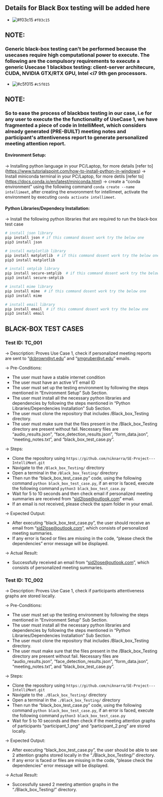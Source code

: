 ## Details for Black Box testing will be added here

- ![#f03c15](https://placehold.co/15x15/f03c15/f03c15.png) `#f03c15`
## NOTE: 
### Generic black-box testing can't be performed because the usecases require high computational power to execute. The following are the compulsory requirements to execute a generic Usecase 1 blackbox testing: client-server architecure, CUDA, NVIDIA GTX/RTX GPU, Intel <i7 9th gen processors.

- ![#c5f015](https://placehold.co/15x15/c5f015/c5f015.png) `#c5f015`
## NOTE: 
### So to ease the process of blackbox testing in our case, i.e for any user to execute the the functionality of UseCase 1, we have fragmented a piece of code in IntelliMeet, which considers already generated (PRE-BUILT) meeting notes and participant's attentiveness report to generate personalized meeting attention report.

#### Environment Setup:
-> Installing python language in your PC/Laptop, for more details [refer to] (https://www.tutorialspoint.com/how-to-install-python-in-windows)
-> Install miniconda terminal in your PC/Laptop, for more detils [refer to] (https://docs.conda.io/en/latest/miniconda.html)
-> create a "conda environment" using the following command ```conda create --name intellimeet```, after creating the envoronment for intellimeet, activate the environment by executing ```conda activate intellimeet```.

#### Python Libraries/Dependecy Installation:
-> Install the following python libraries that are required to run the black-box test case
```bash
# install json library
pip install json # if this command dosent work try the below one
pip3 install json

# install matplotlib library
pip install matplotlib  # if this command dosent work try the below one
pip3 install matplotlib

# install smtplib library
pip install secure-smtplib  # if this command dosent work try the below one
pip3 install secure-smtplib

# install mime library
pip install mime  # if this command dosent work try the below one
pip3 install mime

# install email library
pip install email  # if this command dosent work try the below one
pip3 install email
```

## BLACK-BOX TEST CASES
### Test ID: TC_001

-> Description: Proves Use Case 1, check if personalized meeting reports are sent to “dcbrown@vt.edu” and “smgruber@vt.edu” emails.

-> Pre-Conditions:
* The user must have a stable internet condition
* The user must have an active VT email ID
* The user must set up the testing environment by following the steps mentioned in “Environment Setup” Sub Section.
* The user must install all the necessary python libraries and dependencies by following the steps mentioned in “Python Libraries/Dependencies Installation” Sub Section.
* The user must clone the repository that includes /Black_box_Testing directory.
* The user must make sure that the files present in the /Black_box_Testing directory are present without fail. Necessary files are “audio_results.json”, “face_detection_results.json”, “form_data.json”, “meeting_notes.txt”, and “black_box_test_case.py”.

-> Steps:
* Clone the repository using ```https://github.com/niknarra/SE-Project---IntelliMeet.git```
* Navigate to the ```/Black_box_Testing/``` directory
* Open a terminal in the ```/Black_box_Testing/``` directory 
* Then run the “black_box_test_case.py” code, using the following command ```python black_box_test_case.py```, if an error is faced, execute the following command ```python3 black_box_test_case.py```
* Wait for 5 to 10 seconds and then check email if personalized meeting summaries are received from “sid2lose@outlook.com” email.
* If an email is not received, please check the spam folder in your email.

-> Expected Output:
* After executing “black_box_test_case.py”, the user should receive an email from “sid2lose@outlook.com”, which consists of personalized meeting summaries.
* If any error is faced or files are missing in the code, “please check the dependencies” error message will be displayed. 

-> Actual Result: 
* Successfully received an email from “sid2lose@outlook.com”, which consists of personalized meeting summaries.



### Test ID: TC_002

-> Description: Proves Use Case 1, check if participants attentiveness graphs are stored locally.

-> Pre-Conditions:
* The user must set up the testing environment by following the steps mentioned in “Environment Setup” Sub Section.
* The user must install all the necessary python libraries and dependencies by following the steps mentioned in “Python Libraries/Dependencies Installation” Sub Section.
* The user must clone the repository that includes /Black_box_Testing directory.
* The user must make sure that the files present in the /Black_box_Testing directory are present without fail. Necessary files are “audio_results.json”, “face_detection_results.json”, “form_data.json”, “meeting_notes.txt”, and “black_box_test_case.py”.

-> Steps:
* Clone the repository using ```https://github.com/niknarra/SE-Project---IntelliMeet.git```
* Navigate to the ```./Black_box_Testing/``` directory
* Open a terminal in the ```./Black_box_Testing/``` directory 
* Then run the “black_box_test_case.py” code, using the following command ```python black_box_test_case.py```, if an error is faced, execute the following command ```python3 black_box_test_case.py```
* Wait for 5 to 10 seconds and then check if the meeting attention graphs of participants “participant_1.png” and “participant_2.png” are stored locally.

-> Expected Output:
* After executing “black_box_test_case.py”, the user should be able to see 2 attention graphs stored locally in the “./Black_box_Testing/” directory.
* If any error is faced or files are missing in the code, “please check the dependencies” error message will be displayed. 

-> Actual Result: 
* Successfully saved 2 meeting attention graphs in the “./Black_box_Testing/” directory.

